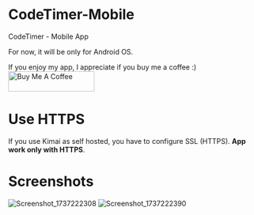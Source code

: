 # CodeTimer-Mobile
CodeTimer - Mobile App

For now, it will be only for Android OS.

If you enjoy my app, I appreciate if you buy me a coffee :)  
<a href="https://www.buymeacoffee.com/owlysk" target="_blank"><img src="https://cdn.buymeacoffee.com/buttons/default-yellow.png" alt="Buy Me A Coffee" height="41" width="174"></a>

# Use HTTPS

If you use Kimai as self hosted, you have to configure SSL (HTTPS). __App work only with HTTPS__.

# Screenshots
![Screenshot_1737222308](https://github.com/user-attachments/assets/af797736-c806-4723-b5c1-b601cfa15e93)
![Screenshot_1737222390](https://github.com/user-attachments/assets/7a8c6de7-9b13-4958-a7de-04c647553973)
